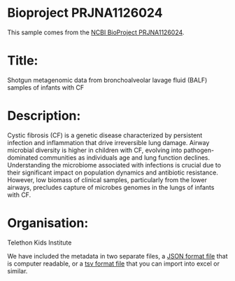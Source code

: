 # Bioproject PRJNA1126024

This sample comes from the [NCBI BioProject PRJNA1126024](https://www.ncbi.nlm.nih.gov/bioproject/?term=PRJNA1126024).

# Title:
Shotgun metagenomic data from bronchoalveolar lavage fluid (BALF) samples of infants with CF

# Description:
Cystic fibrosis (CF) is a genetic disease characterized by persistent infection and inflammation that drive irreversible lung damage. Airway microbial diversity is higher in children with CF, evolving into pathogen-dominated communities as individuals age and lung function declines. Understanding the microbiome associated with infections is crucial due to their significant impact on population dynamics and antibiotic resistance. However, low biomass of clinical samples, particularly from the lower airways, precludes capture of microbes genomes in the lungs of infants with CF.

# Organisation:
Telethon Kids Institute


We have included the metadata in two separate files, a [JSON format file](PRJNA1126024.metadata.json.gz) that is computer readable, or a [tsv format file](PRJNA1126024.metadata.tsv.gz) that you can import into excel or similar.
